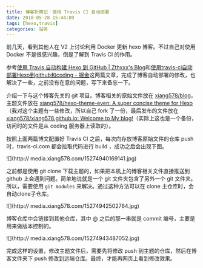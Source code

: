 ```yaml
---
title: 博客折腾记：使用 Travis CI 自动部署
date: 2018-05-28 15:44:09
tags: [hexo,travis]
categories: 站务
---
```


前几天，看到其他人在 V2 上讨论利用 Docker 更新 hexo 博客。不过自己对使用 Docker 不是很感兴趣，倒是了解到 Travis CI 的作用。

参考[使用 Travis 自动构建 Hexo 到 GitHub | Zthxxx's Blog](https://blog.zthxxx.me/posts/Build-Hexo-Blog-by-Travis-CI/)和[使用travis-ci自动部署Hexo到github和coding - 掘金](https://juejin.im/post/5afe61f5f265da0b8d422a3e)这两篇文章，完成了博客自动部署的修改，也解决了一些，之前没有在意的问题，写下来备忘一下。

介绍一下与这个博客先关的 git 项目。博客相关的原始文件放在 [xiang578/blog](https://github.com/xiang578/blog)，主题文件放在 [xiang578/hexo-theme-even: A super concise theme for Hexo](https://github.com/xiang578/hexo-theme-even)（我对这个主题有一些修改，所以自己 fork 了一份，最后发布的文件放在[xiang578/xiang578.github.io: Welcome to My blog!](https://github.com/xiang578/xiang578.github.io)（实际上这也是一个备份，访问时的文件是从 coding 服务器上读取的）。

按照上面两篇博文配置好 Travis CI 之后，每次向存放博客原始文件的仓库 push 时，travis-ci.com 都会拉取代码进行 build ，成功之后会出现下图。

![](http://
media.xiang578.com/15274940169141.jpg)

之前都是使用 git clone 下载主题的，如果把本机上的博客相关文件直接推送到 github 上会遇到问题。简单地说就是一个 git 文件夹包含了另外一个 git 文件夹。所以，需要使用 `git modules` 来解决。通过这种方法可以在 clone 主仓库时，会自动clone子仓库。

![](http://
media.xiang578.com/15274942502764.jpg)

博客仓库中会链接到其他仓库，其中 @ 之后的那一串就是 commit 编号，主要是用来做版本控制的。

![](http://
media.xiang578.com/15274943487052.jpg)

完成这样的设置，修改主题文件后，需要先将修改 push 到主题的仓库，然后在博客文件夹下 push 修改到远端仓库。最终，才能再网页上看到修改效果。

